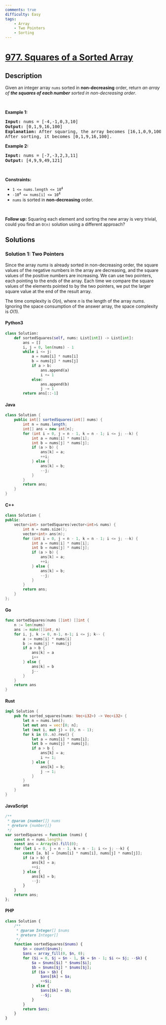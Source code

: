 ```yaml
---
comments: true
difficulty: Easy
tags:
    - Array
    - Two Pointers
    - Sorting
---
```


<!-- problem:start -->

# [977. Squares of a Sorted Array](https://leetcode.com/problems/squares-of-a-sorted-array)

## Description

<!-- description:start -->

<p>Given an integer array <code>nums</code> sorted in <strong>non-decreasing</strong> order, return <em>an array of <strong>the squares of each number</strong> sorted in non-decreasing order</em>.</p>

<p>&nbsp;</p>
<p><strong class="example">Example 1:</strong></p>

<pre>
<strong>Input:</strong> nums = [-4,-1,0,3,10]
<strong>Output:</strong> [0,1,9,16,100]
<strong>Explanation:</strong> After squaring, the array becomes [16,1,0,9,100].
After sorting, it becomes [0,1,9,16,100].
</pre>

<p><strong class="example">Example 2:</strong></p>

<pre>
<strong>Input:</strong> nums = [-7,-3,2,3,11]
<strong>Output:</strong> [4,9,9,49,121]
</pre>

<p>&nbsp;</p>
<p><strong>Constraints:</strong></p>

<ul>
	<li><code><span>1 &lt;= nums.length &lt;= </span>10<sup>4</sup></code></li>
	<li><code>-10<sup>4</sup> &lt;= nums[i] &lt;= 10<sup>4</sup></code></li>
	<li><code>nums</code> is sorted in <strong>non-decreasing</strong> order.</li>
</ul>

<p>&nbsp;</p>
<strong>Follow up:</strong> Squaring each element and sorting the new array is very trivial, could you find an <code>O(n)</code> solution using a different approach?

<!-- description:end -->

## Solutions

<!-- solution:start -->

### Solution 1: Two Pointers

Since the array $nums$ is already sorted in non-decreasing order, the square values of the negative numbers in the array are decreasing, and the square values of the positive numbers are increasing. We can use two pointers, each pointing to the ends of the array. Each time we compare the square values of the elements pointed to by the two pointers, we put the larger square value at the end of the result array.

The time complexity is $O(n)$, where $n$ is the length of the array $nums$. Ignoring the space consumption of the answer array, the space complexity is $O(1)$.

<!-- tabs:start -->

#### Python3

```python
class Solution:
    def sortedSquares(self, nums: List[int]) -> List[int]:
        ans = []
        i, j = 0, len(nums) - 1
        while i <= j:
            a = nums[i] * nums[i]
            b = nums[j] * nums[j]
            if a > b:
                ans.append(a)
                i += 1
            else:
                ans.append(b)
                j -= 1
        return ans[::-1]
```

#### Java

```java
class Solution {
    public int[] sortedSquares(int[] nums) {
        int n = nums.length;
        int[] ans = new int[n];
        for (int i = 0, j = n - 1, k = n - 1; i <= j; --k) {
            int a = nums[i] * nums[i];
            int b = nums[j] * nums[j];
            if (a > b) {
                ans[k] = a;
                ++i;
            } else {
                ans[k] = b;
                --j;
            }
        }
        return ans;
    }
}
```

#### C++

```cpp
class Solution {
public:
    vector<int> sortedSquares(vector<int>& nums) {
        int n = nums.size();
        vector<int> ans(n);
        for (int i = 0, j = n - 1, k = n - 1; i <= j; --k) {
            int a = nums[i] * nums[i];
            int b = nums[j] * nums[j];
            if (a > b) {
                ans[k] = a;
                ++i;
            } else {
                ans[k] = b;
                --j;
            }
        }
        return ans;
    }
};
```

#### Go

```go
func sortedSquares(nums []int) []int {
	n := len(nums)
	ans := make([]int, n)
	for i, j, k := 0, n-1, n-1; i <= j; k-- {
		a := nums[i] * nums[i]
		b := nums[j] * nums[j]
		if a > b {
			ans[k] = a
			i++
		} else {
			ans[k] = b
			j--
		}
	}
	return ans
}
```

#### Rust

```rust
impl Solution {
    pub fn sorted_squares(nums: Vec<i32>) -> Vec<i32> {
        let n = nums.len();
        let mut ans = vec![0; n];
        let (mut i, mut j) = (0, n - 1);
        for k in (0..n).rev() {
            let a = nums[i] * nums[i];
            let b = nums[j] * nums[j];
            if a > b {
                ans[k] = a;
                i += 1;
            } else {
                ans[k] = b;
                j -= 1;
            }
        }
        ans
    }
}
```

#### JavaScript

```js
/**
 * @param {number[]} nums
 * @return {number[]}
 */
var sortedSquares = function (nums) {
    const n = nums.length;
    const ans = Array(n).fill(0);
    for (let i = 0, j = n - 1, k = n - 1; i <= j; --k) {
        const [a, b] = [nums[i] * nums[i], nums[j] * nums[j]];
        if (a > b) {
            ans[k] = a;
            ++i;
        } else {
            ans[k] = b;
            --j;
        }
    }
    return ans;
};
```

#### PHP

```php
class Solution {
    /**
     * @param Integer[] $nums
     * @return Integer[]
     */
    function sortedSquares($nums) {
        $n = count($nums);
        $ans = array_fill(0, $n, 0);
        for ($i = 0, $j = $n - 1, $k = $n - 1; $i <= $j; --$k) {
            $a = $nums[$i] * $nums[$i];
            $b = $nums[$j] * $nums[$j];
            if ($a > $b) {
                $ans[$k] = $a;
                ++$i;
            } else {
                $ans[$k] = $b;
                --$j;
            }
        }
        return $ans;
    }
}
```

<!-- tabs:end -->

<!-- solution:end -->

<!-- problem:end -->
